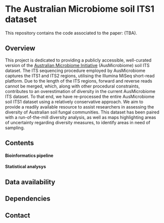 # The Australian Microbiome soil ITS1 dataset

This repository contains the code associated to the paper: (TBA).

## Overview

This project is dedicated to providing a publicly accessible, well-curated version of the [Australian Microbiome Initiative](https://www.australianmicrobiome.com/) (AusMicrobiome) soil ITS dataset. The ITS sequencing procedure employed by AusMicrobiome captures the ITS1 and ITS2 regions, utilising the Illumina MiSeq short-read platform. Due to the length of the ITS regions, forward and reverse reads cannot be merged, which, along with other procedural constraints, contributes to an overestimation of diversity in the current AusMicrobiome ITS dataset. To that end, we have re-processed the entire AusMicrobiome soil ITS1 dataset using a relatively conservative approach. We aim to provide a readily available resource to assist researchers in assessing the diversity of Australian soil fungal communities. This dataset has been paired with a run-of-the-mill diversity analysis, as well as maps highlighting areas of uncertainty regarding diversity measures, to identify areas in need of sampling.

## Contents

#### Bioinformatics pipeline

#### Statistical analysys

## Data availability

## Dependencies

## Contact
